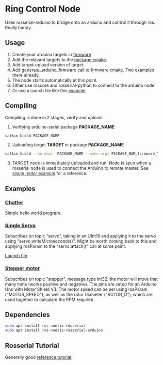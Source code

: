 # Ring Control Node

Uses rosserial-arduino to bridge onto an arduino and control it through ros. Really handy.

## Usage

1. Create your arduino targets in [firmware](firmware/)
2. Add the relavant targets to the [package cmake](CMakeLists.txt).
3. Add target-upload version of target.
4. Add generate_arduino_firmware call to [firmware cmake](firmware/CMakeLists.txt). Two examples there already.
5. The node starts automatically at this point.
6. Either use roscore and rosserial-python to connect to the arduino node.
7. Or use a launch file like this [example](launch/single_linact.launch)

## Compiling

Compiling is done in 2 stages, verify and upload:

1. Verifying arduino-serial package **PACKAGE_NAME**

``` bash
catkin build PACKAGE_NAME
```

2. Uploading target **TARGET** in package **PACKAGE_NAME**

``` bash
catkin build --no-deps  PACKAGE_NAME --make-args PACKAGE_NAM_firmware_TARGET-upload
```

3. TARGET node is immediately uploaded and run. Node is spun when a rosserial node is used to connect the Arduino to remote master. See [single motor example](launch/single_linact.launch) for a reference.

## Examples

### [Chatter](firmware/chatter.cpp)

Simple hello world program.

### [Single Servo](firmware/single_servo.cpp)

Subscribes on topic "servo", taking in an UInt16 and applying it to the servo using "servo.writeMicroseconds()". Might be worth coming back to this and applying rosParam to the "servo.attach()" call at some point.

[Launch file](launch/single_linact.launch).

### [Stepper motor](firmware/stepper.cpp)

Subscribes on topic "stepper", message type Int32, the motor will move that many mms (works positive and negative). The pins are setup for an Arduino Uno with Motor Shield V3. The motor speed can be set using rosParam ("MOTOR_SPEED"), as well as the rotor Diameter ("ROTOR_D"), which are used together to calculate the RPM required.

## Dependencies

```bash
sudo apt install ros-noetic-rosserial
sudo apt install ros-noetic-rosserial-arduino
```

## Rosserial Tutorial

Generally good [reference tutorial](http://wiki.ros.org/rosserial_arduino/Tutorials/CMake).
